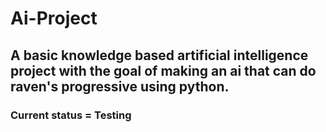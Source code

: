 # Ai-Project
## A basic knowledge based artificial intelligence  project with the goal of making an ai that can do raven's progressive using python.
### Current status = Testing

